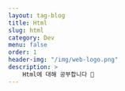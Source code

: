 ```yaml
---
layout: tag-blog
title: Html
slug: html
category: Dev
menu: false
order: 1
header-img: "/img/web-logo.png"
description: >
	Html에 대해 공부합니다 🧐
---
```

